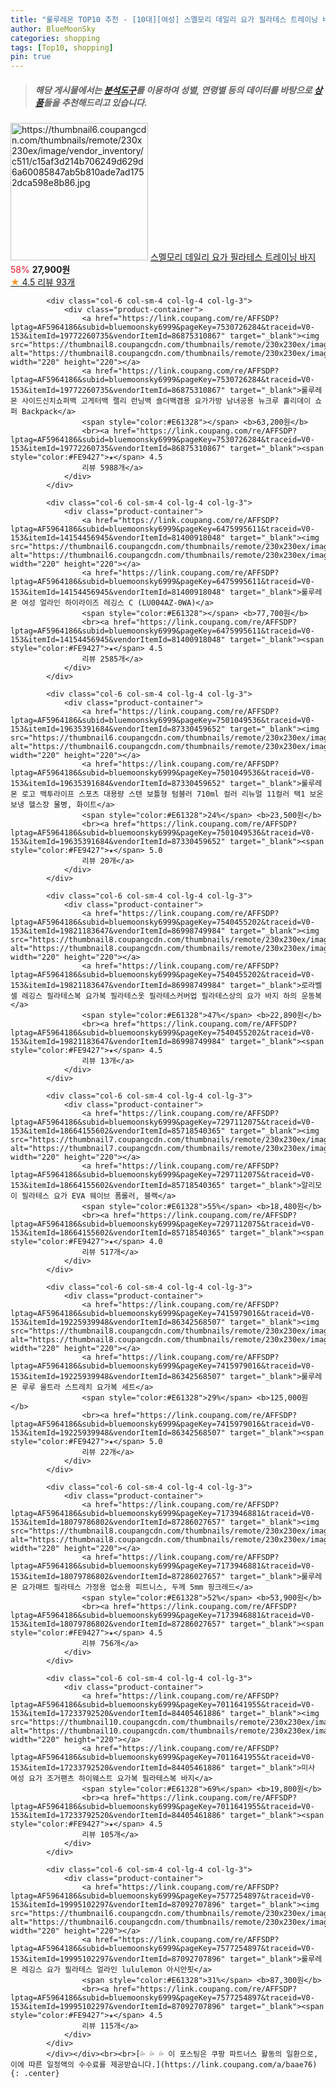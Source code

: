 ```yaml
---
title: "룰루레몬 TOP10 추천 - [10대][여성] 스멜모리 데일리 요가 필라테스 트레이닝 바지"
author: BlueMoonSky
categories: shopping
tags: [Top10, shopping]
pin: true
---
```


> ##### 해당 게시물에서는 [**분석도구**](https://itemscout.io/)를 이용하여 **성별**, **연령별** 등의 데이터를 바탕으로 [**상품**](https://link.coupang.com/a/baae76)들을 추천해드리고 있습니다.
<div class="container"><div class="row">
            <div class="col-6 col-sm-4 col-lg-4 col-lg-3">
                <div class="product-container">
                    <a href="https://link.coupang.com/re/AFFSDP?lptag=AF5964186&subid=bluemoonsky6999&pageKey=7455827056&traceid=V0-153&itemId=19421697384&vendorItemId=86533165165" target="_blank"><img src="https://thumbnail6.coupangcdn.com/thumbnails/remote/230x230ex/image/vendor_inventory/c511/c15af3d214b706249d629d6a60085847ab5b810ade7ad1752dca598e8b86.jpg" alt="https://thumbnail6.coupangcdn.com/thumbnails/remote/230x230ex/image/vendor_inventory/c511/c15af3d214b706249d629d6a60085847ab5b810ade7ad1752dca598e8b86.jpg" width="220" height="220"></a>
                    <a href="https://link.coupang.com/re/AFFSDP?lptag=AF5964186&subid=bluemoonsky6999&pageKey=7455827056&traceid=V0-153&itemId=19421697384&vendorItemId=86533165165" target="_blank">스멜모리 데일리 요가 필라테스 트레이닝 바지</a>
                    <span style="color:#E61328">58%</span> <b>27,900원</b>
                    <br><a href="https://link.coupang.com/re/AFFSDP?lptag=AF5964186&subid=bluemoonsky6999&pageKey=7455827056&traceid=V0-153&itemId=19421697384&vendorItemId=86533165165" target="_blank"><span style="color:#FE9427">★</span> 4.5
                    리뷰 93개</a>
                </div>
            </div>
            
            <div class="col-6 col-sm-4 col-lg-4 col-lg-3">
                <div class="product-container">
                    <a href="https://link.coupang.com/re/AFFSDP?lptag=AF5964186&subid=bluemoonsky6999&pageKey=7530726284&traceid=V0-153&itemId=19772260735&vendorItemId=86875310867" target="_blank"><img src="https://thumbnail8.coupangcdn.com/thumbnails/remote/230x230ex/image/vendor_inventory/134d/c01008fedf5b50714ae124ebd98ba94493231faca1160433da1e644809f4.jpg" alt="https://thumbnail8.coupangcdn.com/thumbnails/remote/230x230ex/image/vendor_inventory/134d/c01008fedf5b50714ae124ebd98ba94493231faca1160433da1e644809f4.jpg" width="220" height="220"></a>
                    <a href="https://link.coupang.com/re/AFFSDP?lptag=AF5964186&subid=bluemoonsky6999&pageKey=7530726284&traceid=V0-153&itemId=19772260735&vendorItemId=86875310867" target="_blank">룰루레몬 사이드신치쇼퍼백 고게터백 랠리 런닝백 숄더백겸용 요가가방 남녀공용 뉴크루 홀리데이 쇼퍼 Backpack</a>
                    <span style="color:#E61328"></span> <b>63,200원</b>
                    <br><a href="https://link.coupang.com/re/AFFSDP?lptag=AF5964186&subid=bluemoonsky6999&pageKey=7530726284&traceid=V0-153&itemId=19772260735&vendorItemId=86875310867" target="_blank"><span style="color:#FE9427">★</span> 4.5
                    리뷰 5988개</a>
                </div>
            </div>
            
            <div class="col-6 col-sm-4 col-lg-4 col-lg-3">
                <div class="product-container">
                    <a href="https://link.coupang.com/re/AFFSDP?lptag=AF5964186&subid=bluemoonsky6999&pageKey=6475995611&traceid=V0-153&itemId=14154456945&vendorItemId=81400918048" target="_blank"><img src="https://thumbnail6.coupangcdn.com/thumbnails/remote/230x230ex/image/vendor_inventory/fe9b/5eb47356f4b67545f2ce4186b5d4ab9553c5c15bef03158d956f2c9ec344.jpg" alt="https://thumbnail6.coupangcdn.com/thumbnails/remote/230x230ex/image/vendor_inventory/fe9b/5eb47356f4b67545f2ce4186b5d4ab9553c5c15bef03158d956f2c9ec344.jpg" width="220" height="220"></a>
                    <a href="https://link.coupang.com/re/AFFSDP?lptag=AF5964186&subid=bluemoonsky6999&pageKey=6475995611&traceid=V0-153&itemId=14154456945&vendorItemId=81400918048" target="_blank">룰루레몬 여성 얼라인 하이라이즈 레깅스 C (LU004AZ-0WA)</a>
                    <span style="color:#E61328"></span> <b>77,700원</b>
                    <br><a href="https://link.coupang.com/re/AFFSDP?lptag=AF5964186&subid=bluemoonsky6999&pageKey=6475995611&traceid=V0-153&itemId=14154456945&vendorItemId=81400918048" target="_blank"><span style="color:#FE9427">★</span> 4.5
                    리뷰 2585개</a>
                </div>
            </div>
            
            <div class="col-6 col-sm-4 col-lg-4 col-lg-3">
                <div class="product-container">
                    <a href="https://link.coupang.com/re/AFFSDP?lptag=AF5964186&subid=bluemoonsky6999&pageKey=7501049536&traceid=V0-153&itemId=19635391684&vendorItemId=87330459652" target="_blank"><img src="https://thumbnail6.coupangcdn.com/thumbnails/remote/230x230ex/image/vendor_inventory/1adb/a59e5b203f145cd2ef84d884a3cdfb60e40dc0c263ca2c71b5f6ae5f41ee.jpg" alt="https://thumbnail6.coupangcdn.com/thumbnails/remote/230x230ex/image/vendor_inventory/1adb/a59e5b203f145cd2ef84d884a3cdfb60e40dc0c263ca2c71b5f6ae5f41ee.jpg" width="220" height="220"></a>
                    <a href="https://link.coupang.com/re/AFFSDP?lptag=AF5964186&subid=bluemoonsky6999&pageKey=7501049536&traceid=V0-153&itemId=19635391684&vendorItemId=87330459652" target="_blank">룰루레몬 로고 백투라이프 스포츠 대용량 스텐 보틀형 텀블러 710ml 컬러 리뉴얼 11컬러 택1 보온 보냉 헬스장 물병, 화이트</a>
                    <span style="color:#E61328">24%</span> <b>23,500원</b>
                    <br><a href="https://link.coupang.com/re/AFFSDP?lptag=AF5964186&subid=bluemoonsky6999&pageKey=7501049536&traceid=V0-153&itemId=19635391684&vendorItemId=87330459652" target="_blank"><span style="color:#FE9427">★</span> 5.0
                    리뷰 20개</a>
                </div>
            </div>
            
            <div class="col-6 col-sm-4 col-lg-4 col-lg-3">
                <div class="product-container">
                    <a href="https://link.coupang.com/re/AFFSDP?lptag=AF5964186&subid=bluemoonsky6999&pageKey=7540455202&traceid=V0-153&itemId=19821183647&vendorItemId=86998749984" target="_blank"><img src="https://thumbnail8.coupangcdn.com/thumbnails/remote/230x230ex/image/vendor_inventory/7026/8dabf1eae7a0ea3184373cf09bffc9b5b23dfb2034149ca36a2d12e246d8.jpg" alt="https://thumbnail8.coupangcdn.com/thumbnails/remote/230x230ex/image/vendor_inventory/7026/8dabf1eae7a0ea3184373cf09bffc9b5b23dfb2034149ca36a2d12e246d8.jpg" width="220" height="220"></a>
                    <a href="https://link.coupang.com/re/AFFSDP?lptag=AF5964186&subid=bluemoonsky6999&pageKey=7540455202&traceid=V0-153&itemId=19821183647&vendorItemId=86998749984" target="_blank">로라벨 셀 레깅스 필라테스복 요가복 필라테스옷 필라테스커버업 필라테스상의 요가 바지 하의 운동복</a>
                    <span style="color:#E61328">47%</span> <b>22,890원</b>
                    <br><a href="https://link.coupang.com/re/AFFSDP?lptag=AF5964186&subid=bluemoonsky6999&pageKey=7540455202&traceid=V0-153&itemId=19821183647&vendorItemId=86998749984" target="_blank"><span style="color:#FE9427">★</span> 4.5
                    리뷰 13개</a>
                </div>
            </div>
            
            <div class="col-6 col-sm-4 col-lg-4 col-lg-3">
                <div class="product-container">
                    <a href="https://link.coupang.com/re/AFFSDP?lptag=AF5964186&subid=bluemoonsky6999&pageKey=7297112075&traceid=V0-153&itemId=18664155602&vendorItemId=85718540365" target="_blank"><img src="https://thumbnail7.coupangcdn.com/thumbnails/remote/230x230ex/image/vendor_inventory/0f9b/197661b3544c82cee66380f49a35b4d97632c18a1daeb1765e6a0bb8eae2.png" alt="https://thumbnail7.coupangcdn.com/thumbnails/remote/230x230ex/image/vendor_inventory/0f9b/197661b3544c82cee66380f49a35b4d97632c18a1daeb1765e6a0bb8eae2.png" width="220" height="220"></a>
                    <a href="https://link.coupang.com/re/AFFSDP?lptag=AF5964186&subid=bluemoonsky6999&pageKey=7297112075&traceid=V0-153&itemId=18664155602&vendorItemId=85718540365" target="_blank">알리모이 필라테스 요가 EVA 웨이브 폼롤러, 블랙</a>
                    <span style="color:#E61328">55%</span> <b>18,480원</b>
                    <br><a href="https://link.coupang.com/re/AFFSDP?lptag=AF5964186&subid=bluemoonsky6999&pageKey=7297112075&traceid=V0-153&itemId=18664155602&vendorItemId=85718540365" target="_blank"><span style="color:#FE9427">★</span> 4.0
                    리뷰 517개</a>
                </div>
            </div>
            
            <div class="col-6 col-sm-4 col-lg-4 col-lg-3">
                <div class="product-container">
                    <a href="https://link.coupang.com/re/AFFSDP?lptag=AF5964186&subid=bluemoonsky6999&pageKey=7415979016&traceid=V0-153&itemId=19225939948&vendorItemId=86342568507" target="_blank"><img src="https://thumbnail8.coupangcdn.com/thumbnails/remote/230x230ex/image/vendor_inventory/3cad/87850e6de3c30ce5073a3049c931429c99b76420291ff4def3dcfe644b92.jpg" alt="https://thumbnail8.coupangcdn.com/thumbnails/remote/230x230ex/image/vendor_inventory/3cad/87850e6de3c30ce5073a3049c931429c99b76420291ff4def3dcfe644b92.jpg" width="220" height="220"></a>
                    <a href="https://link.coupang.com/re/AFFSDP?lptag=AF5964186&subid=bluemoonsky6999&pageKey=7415979016&traceid=V0-153&itemId=19225939948&vendorItemId=86342568507" target="_blank">룰루레몬 루루 울트라 스트레치 요가복 세트</a>
                    <span style="color:#E61328">29%</span> <b>125,000원</b>
                    <br><a href="https://link.coupang.com/re/AFFSDP?lptag=AF5964186&subid=bluemoonsky6999&pageKey=7415979016&traceid=V0-153&itemId=19225939948&vendorItemId=86342568507" target="_blank"><span style="color:#FE9427">★</span> 5.0
                    리뷰 22개</a>
                </div>
            </div>
            
            <div class="col-6 col-sm-4 col-lg-4 col-lg-3">
                <div class="product-container">
                    <a href="https://link.coupang.com/re/AFFSDP?lptag=AF5964186&subid=bluemoonsky6999&pageKey=7173946881&traceid=V0-153&itemId=18079786802&vendorItemId=87286027657" target="_blank"><img src="https://thumbnail8.coupangcdn.com/thumbnails/remote/230x230ex/image/vendor_inventory/a0cc/0deb6d851be2dcb61d33ec4e6e3379ac29668e6d26bae66fe47f4e485e0b.jpg" alt="https://thumbnail8.coupangcdn.com/thumbnails/remote/230x230ex/image/vendor_inventory/a0cc/0deb6d851be2dcb61d33ec4e6e3379ac29668e6d26bae66fe47f4e485e0b.jpg" width="220" height="220"></a>
                    <a href="https://link.coupang.com/re/AFFSDP?lptag=AF5964186&subid=bluemoonsky6999&pageKey=7173946881&traceid=V0-153&itemId=18079786802&vendorItemId=87286027657" target="_blank">룰루레몬 요가매트 필라테스 가정용 업소용 피트니스, 두께 5mm 핑크레드</a>
                    <span style="color:#E61328">52%</span> <b>53,900원</b>
                    <br><a href="https://link.coupang.com/re/AFFSDP?lptag=AF5964186&subid=bluemoonsky6999&pageKey=7173946881&traceid=V0-153&itemId=18079786802&vendorItemId=87286027657" target="_blank"><span style="color:#FE9427">★</span> 4.5
                    리뷰 756개</a>
                </div>
            </div>
            
            <div class="col-6 col-sm-4 col-lg-4 col-lg-3">
                <div class="product-container">
                    <a href="https://link.coupang.com/re/AFFSDP?lptag=AF5964186&subid=bluemoonsky6999&pageKey=7011641955&traceid=V0-153&itemId=17233792520&vendorItemId=84405461886" target="_blank"><img src="https://thumbnail10.coupangcdn.com/thumbnails/remote/230x230ex/image/vendor_inventory/1a02/6fe1f40da4920f0ce312713d5f6c606dc69522ab715a0ed2d0ba61bfce9e.jpg" alt="https://thumbnail10.coupangcdn.com/thumbnails/remote/230x230ex/image/vendor_inventory/1a02/6fe1f40da4920f0ce312713d5f6c606dc69522ab715a0ed2d0ba61bfce9e.jpg" width="220" height="220"></a>
                    <a href="https://link.coupang.com/re/AFFSDP?lptag=AF5964186&subid=bluemoonsky6999&pageKey=7011641955&traceid=V0-153&itemId=17233792520&vendorItemId=84405461886" target="_blank">미사 여성 요가 조거팬츠 하이웨스트 요가복 필라테스복 바지</a>
                    <span style="color:#E61328">69%</span> <b>19,800원</b>
                    <br><a href="https://link.coupang.com/re/AFFSDP?lptag=AF5964186&subid=bluemoonsky6999&pageKey=7011641955&traceid=V0-153&itemId=17233792520&vendorItemId=84405461886" target="_blank"><span style="color:#FE9427">★</span> 4.5
                    리뷰 105개</a>
                </div>
            </div>
            
            <div class="col-6 col-sm-4 col-lg-4 col-lg-3">
                <div class="product-container">
                    <a href="https://link.coupang.com/re/AFFSDP?lptag=AF5964186&subid=bluemoonsky6999&pageKey=7577254897&traceid=V0-153&itemId=19995102297&vendorItemId=87092707896" target="_blank"><img src="https://thumbnail6.coupangcdn.com/thumbnails/remote/230x230ex/image/vendor_inventory/05f2/c74098434e1e3b1b2a1deed01a1594b7840ca67b89b078e44033708dba14.jpg" alt="https://thumbnail6.coupangcdn.com/thumbnails/remote/230x230ex/image/vendor_inventory/05f2/c74098434e1e3b1b2a1deed01a1594b7840ca67b89b078e44033708dba14.jpg" width="220" height="220"></a>
                    <a href="https://link.coupang.com/re/AFFSDP?lptag=AF5964186&subid=bluemoonsky6999&pageKey=7577254897&traceid=V0-153&itemId=19995102297&vendorItemId=87092707896" target="_blank">룰루레몬 레깅스 요가 필라테스 얼라인 lululemon 아시안핏</a>
                    <span style="color:#E61328">31%</span> <b>87,300원</b>
                    <br><a href="https://link.coupang.com/re/AFFSDP?lptag=AF5964186&subid=bluemoonsky6999&pageKey=7577254897&traceid=V0-153&itemId=19995102297&vendorItemId=87092707896" target="_blank"><span style="color:#FE9427">★</span> 4.5
                    리뷰 115개</a>
                </div>
            </div>
            </div></div><br><br>[💦 💦 💦 이 포스팅은 쿠팡 파트너스 활동의 일환으로, 이에 따른 일정액의 수수료를 제공받습니다.](https://link.coupang.com/a/baae76){: .center}
